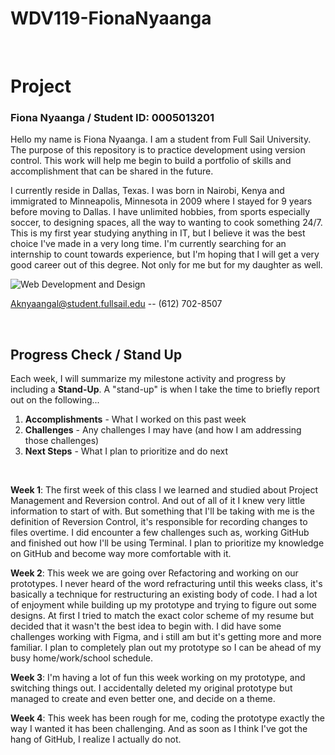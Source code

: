 # WDV119-FionaNyaanga
<br>

# Project
### Fiona Nyaanga / Student ID: 0005013201 
 Hello my name is Fiona Nyaanga. I am a student from Full Sail University. The purpose of this repository is to practice development using version control. This work will help me begin to build a portfolio of skills and accomplishment that can be shared in the future. 
 
I currently reside in Dallas, Texas. I was born in Nairobi, Kenya and immigrated to Minneapolis, Minnesota in 2009 where I stayed for 9 years before moving to Dallas. I have unlimited hobbies, from sports especially soccer, to designing spaces, all the way to wanting to cook something 24/7. This is my first year studying anything in IT, but I believe it was the best choice I've made in a very long time. I'm currently searching for an internship to count towards experience, but I'm hoping that I will get a very good career out of this degree. Not only for me but for my daughter as well.


![Web Development and Design](https://img.shields.io/badge/degree-web%20design%20%26%20development-blue.svg)


Aknyaangal@student.fullsail.edu -- (612) 702-8507 




<br>

## Progress Check / Stand Up
Each week, I will summarize my milestone activity and progress by including a **Stand-Up**. A "stand-up" is when I take the time to briefly report out on the following...

1. **Accomplishments** - What I worked on this past week
2. **Challenges** - Any challenges I may have (and how I am addressing those challenges)
3. **Next Steps** - What I plan to prioritize and do next 
   

<br>

**Week 1**: The first week of this class I we learned and studied about Project Management and Reversion control. And out of all of it I knew very little information to start of with. But something that I'll be taking with me is the definition of Reversion Control, it's responsible for recording changes to files overtime. I did encounter a few challenges such as, working GitHub and finished out how I'll be using Terminal. I plan to prioritize my knowledge on GitHub and become way more comfortable with it. 

**Week 2**: This week we are going over Refactoring and working on our prototypes. I never heard of the word refracturing until this weeks class, it's basically a technique for restructuring an existing body of code. I had a lot of enjoyment while building up my prototype and trying to figure out some designs. At first I tried to match the exact color scheme of my resume but decided that it wasn't the best idea to begin with. I did have some challenges working with Figma, and i still am but it's getting more and more familiar. I plan to completely plan out my prototype so I can be ahead of my busy home/work/school schedule. 

**Week 3**: I'm having a lot of fun this week working on my prototype, and switching things out. I accidentally deleted my original prototype but managed to create and even better one, and decide on a theme. 

**Week 4**: This week has been rough for me, coding the prototype exactly the way I wanted it has been challenging. And as soon as I think I've got the hang of GitHub, I realize I actually do not.


<br>







